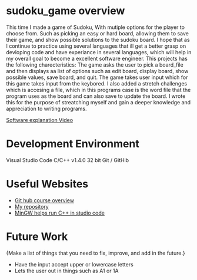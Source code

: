 # sudoku_game overview
This time I made a game of Sudoku, With mutiple options for the player to choose from. Such as picking an easy or hard board, allowing them to save their game, and show possible solutions to the sudoku board. I hope that as I continue to practice using several languages that ill get a better grasp on devloping code and have experiance in several languages, which will help in my overall goal to become a excellent software engineer. This projects has the following charecteristics:
The game asks the user to pick a board_file and then displays aa list of options such as edit board, display board, show possible values, save board, and quit. The game takes user input which for this game takes input from the keybored. 
I also added a stretch challenges which is accesing a file, which in this programs case is the word file that the program uses as the board and can also save to update the board.
I wrote this for the purpose of streatching myself and gain a deeper knowledge and appreciation to writing programs. 



[Software explanation Video](https://youtu.be/F4a487dUlrg)


# Development Environment
Visual Studio Code
C/C++ v1.4.0 32 bit
Git / GitHib

# Useful Websites

* [Git hub course overview](https://byui-cse.github.io/cse310-course/lesson01/01-prove.html)
* [My repository](https://github.com/ghostrider86/sudoku_game/edit/main/README.md)
* [MinGW helps run C++ in studio code](https://sourceforge.net/projects/mingw-w64/)


# Future Work

{Make a list of things that you need to fix, improve, and add in the future.}
* Have the input accept upper or lowercase letters
* Lets the user out in things such as A1 or 1A
